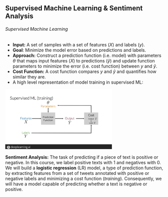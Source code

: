 ## Supervised Machine Learning & Sentiment Analysis

###### Supervised Machine Learning

- **Input:** A set of samples with a set of features ($X$) and labels ($y$).
- **Goal**: Minimize the model error based on predictions and labels.
- **Approach:** Construct a prediction function (i.e. model) with parameters $\theta$ that maps input features ($X$) to predictions ($\hat{y}$) and update function parameters to minimize the error (i.e. cost function) between $y$ and $\hat{y}$.
- **Cost Function:** A cost function compares $y$ and $\hat{y}$ and quantifies how similar they are. 
- A high level representation of model training in supervised ML:

<img src="./fig/supervised_ml.png" style="zoom: 33%;" />



**Sentiment Analysis:** The task of predicting if a piece of text is positive or negative. In this course, we label positive texts with 1 and negatives with 0. We will build a **logistic regression** (LR) model, a type of prediction function, by extracting features from a set of tweets annotated with positive or negative labels and minimizing a cost function (*training*). Consequently, we will have a model capable of predicting whether a text is negative or positive. 

